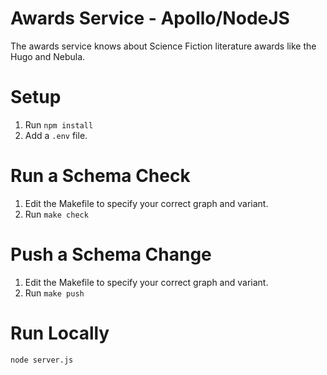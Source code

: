 # Awards Service - Apollo/NodeJS

The awards service knows about Science Fiction literature awards like the Hugo and Nebula.

# Setup

 1. Run `npm install`
 2. Add a `.env` file.

# Run a Schema Check

 1. Edit the Makefile to specify your correct graph and variant.
 2. Run `make check`

# Push a Schema Change

 1. Edit the Makefile to specify your correct graph and variant.
 2. Run `make push`

# Run Locally

`node server.js`